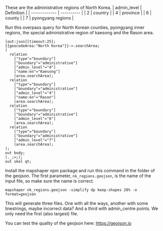 These are the administrative regions of North Korea.
| admin_level | Definition |
| ------------- | ---------- |
| 2 | country |
| 4 | province |
| 6 | county |
| 7 | pyongyang regions |

Run this overpass query for North Korean counties, pyongyang inner regions, the special administrative region of kaesong and the Rason area.
```
[out:json][timeout:25];
{{geocodeArea:"North Korea"}}->.searchArea;
(
  relation
  	["type"="boundary"]
  	["boundary"="administrative"]
  	["admin_level"="4"]
  	["name:en"="Kaesong"]
  	(area.searchArea);
  relation
  	["type"="boundary"]
  	["boundary"="administrative"]
  	["admin_level"="4"]
  	["name:en"="Rason"]
  	(area.searchArea);
  relation
  	["type"="boundary"]
  	["boundary"="administrative"]
  	["admin_level"="6"]
  	(area.searchArea);
  relation
  	["type"="boundary"]
  	["boundary"="administrative"]
  	["admin_level"="7"]
  	(area.searchArea);
);
out body;
(._;>;);
out skel qt;
```

Install the mapshaper npm package and run this command in the folder of the geojson. The first parameter, `nk_regions.geojson`, is the name of the input file, so make sure the name is correct.
```
mapshaper nk_regions.geojson -simplify dp keep-shapes 20% -o format=geojson
```

This will generate three files. One with all the ways, another with some linestrings, maybe incorrect data? And a third with admin_centre points. We only need the first (also largest) file.

You can test the quality of the geojson here: https://geojson.io